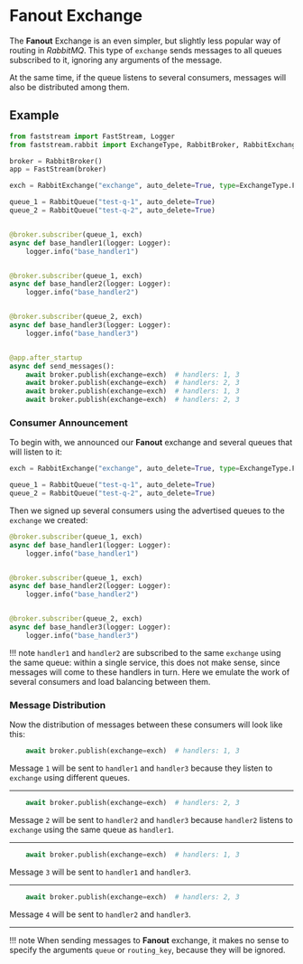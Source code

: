 # Fanout Exchange

The **Fanout** Exchange is an even simpler, but slightly less popular way of routing in *RabbitMQ*. This type of `exchange` sends messages to all queues subscribed to it, ignoring any arguments of the message.

At the same time, if the queue listens to several consumers, messages will also be distributed among them.

## Example

```python linenums="1"
from faststream import FastStream, Logger
from faststream.rabbit import ExchangeType, RabbitBroker, RabbitExchange, RabbitQueue

broker = RabbitBroker()
app = FastStream(broker)

exch = RabbitExchange("exchange", auto_delete=True, type=ExchangeType.FANOUT)

queue_1 = RabbitQueue("test-q-1", auto_delete=True)
queue_2 = RabbitQueue("test-q-2", auto_delete=True)


@broker.subscriber(queue_1, exch)
async def base_handler1(logger: Logger):
    logger.info("base_handler1")


@broker.subscriber(queue_1, exch)
async def base_handler2(logger: Logger):
    logger.info("base_handler2")


@broker.subscriber(queue_2, exch)
async def base_handler3(logger: Logger):
    logger.info("base_handler3")


@app.after_startup
async def send_messages():
    await broker.publish(exchange=exch)  # handlers: 1, 3
    await broker.publish(exchange=exch)  # handlers: 2, 3
    await broker.publish(exchange=exch)  # handlers: 1, 3
    await broker.publish(exchange=exch)  # handlers: 2, 3
```

### Consumer Announcement

To begin with, we announced our **Fanout** exchange and several queues that will listen to it:

```python linenums="7" hl_lines="1"
exch = RabbitExchange("exchange", auto_delete=True, type=ExchangeType.FANOUT)

queue_1 = RabbitQueue("test-q-1", auto_delete=True)
queue_2 = RabbitQueue("test-q-2", auto_delete=True)
```

Then we signed up several consumers using the advertised queues to the `exchange` we created:

```python linenums="13" hl_lines="1 6 11"
@broker.subscriber(queue_1, exch)
async def base_handler1(logger: Logger):
    logger.info("base_handler1")


@broker.subscriber(queue_1, exch)
async def base_handler2(logger: Logger):
    logger.info("base_handler2")


@broker.subscriber(queue_2, exch)
async def base_handler3(logger: Logger):
    logger.info("base_handler3")
```

!!! note
    `handler1` and `handler2` are subscribed to the same `exchange` using the same queue:
    within a single service, this does not make sense, since messages will come to these handlers in turn.
    Here we emulate the work of several consumers and load balancing between them.

### Message Distribution

Now the distribution of messages between these consumers will look like this:

```python linenums="30"
    await broker.publish(exchange=exch)  # handlers: 1, 3
```

Message `1` will be sent to `handler1` and `handler3` because they listen to `exchange` using different queues.

---

```python linenums="31"
    await broker.publish(exchange=exch)  # handlers: 2, 3
```

Message `2` will be sent to `handler2` and `handler3` because `handler2` listens to `exchange` using the same queue as `handler1`.

---

```python linenums="32"
    await broker.publish(exchange=exch)  # handlers: 1, 3
```

Message `3` will be sent to `handler1` and `handler3`.

---

```python linenums="33"
    await broker.publish(exchange=exch)  # handlers: 2, 3
```

Message `4` will be sent to `handler2` and `handler3`.

---

!!! note
    When sending messages to **Fanout** exchange, it makes no sense to specify the arguments `queue` or `routing_key`, because they will be ignored.

